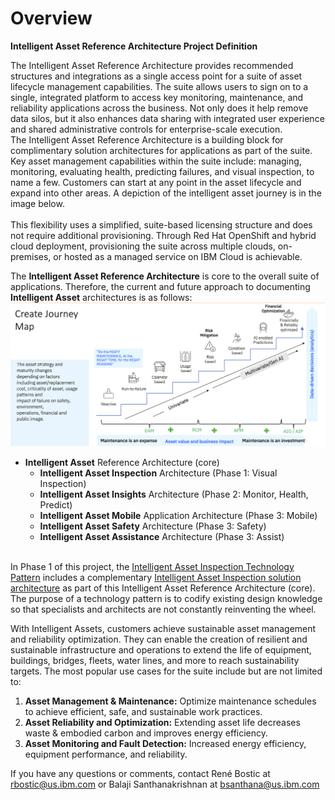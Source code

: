 

# Overview

<p><strong>Intelligent Asset Reference Architecture Project Definition</strong></p><p>The Intelligent Asset Reference Architecture provides recommended structures and integrations as a single access point for a suite of asset lifecycle management capabilities. The suite allows users to sign on to a single, integrated platform to access key monitoring, maintenance, and reliability applications across the business. Not only does it help remove data silos, but it also enhances data sharing with integrated user experience and shared administrative controls for enterprise-scale execution.<br>The Intelligent Asset Reference Architecture is a building block for complimentary solution architectures for applications as part of the suite. Key asset management capabilities within the suite include: managing, monitoring, evaluating health, predicting failures, and visual inspection, to name a few. Customers can start at any point in the asset lifecycle and expand into other areas. A depiction of the intelligent asset journey is in the image below.<br><br>This flexibility uses a simplified, suite-based licensing structure and does not require additional provisioning. Through Red Hat OpenShift and hybrid cloud deployment, provisioning the suite across multiple clouds, on-premises, or hosted as a managed service on IBM Cloud is achievable.</p><p>The <strong>Intelligent Asset Reference Architecture</strong> is core to the overall suite of applications. Therefore, the current and future approach to documenting <strong>Intelligent Asset</strong> architectures is as follows:<br><img src="../files/file_d4c62841eb6e5737.png" alt="766.1x390#imgId_4yTcSDYtW3Y" /></p><ul><li><strong>Intelligent Asset</strong> Reference Architecture (core)<ul><li><strong>Intelligent Asset Inspection</strong> Architecture (Phase 1: Visual Inspection)</li><li><strong>Intelligent Asset Insights</strong> Architecture (Phase 2: Monitor, Health, Predict)</li><li><strong>Intelligent Asset Mobile</strong> Application Architecture (Phase 3: Mobile)</li><li><strong>Intelligent Asset Safety</strong> Architecture (Phase 3: Safety)</li><li><strong>Intelligent Asset Assistance</strong> Architecture (Phase 3: Assist)<br>        <br></li></ul></li></ul><p>In Phase 1 of this project, the <a href="https://pages.github.ibm.com/skol/hypersonic-intelligent-asset-inspection/">Intelligent Asset Inspection Technology Pattern</a> includes a complementary <a href="https://pages.github.ibm.com/solution-architectures/intelligent-asset-inspection/">Intelligent Asset Inspection solution architecture</a> as part of this Intelligent Asset Reference Architecture (core). The purpose of a technology pattern is to codify existing design knowledge so that specialists and architects are not constantly reinventing the wheel.</p><p>With Intelligent Assets, customers achieve sustainable asset management and reliability optimization. They can enable the creation of resilient and sustainable infrastructure and operations to extend the life of equipment, buildings, bridges, fleets, water lines, and more to reach sustainability targets. The most popular use cases for the suite include but are not limited to:</p><ol><li><strong>Asset Management & Maintenance:</strong> Optimize maintenance schedules to achieve efficient, safe, and sustainable work practices.</li><li><strong>Asset Reliability and Optimization:</strong> Extending asset life decreases waste & embodied carbon and improves energy efficiency.</li><li><strong>Asset Monitoring and Fault Detection:</strong> Increased energy efficiency, equipment performance, and reliability.</li></ol><p>If you have any questions or comments, contact René Bostic at <a href="https://w3.ibm.com/#/people/543034897">rbostic@us.ibm.com</a> or Balaji Santhanakrishnan at <a href="https://bsanthana@us.ibm.com">bsanthana@us.ibm.com</a><br><br><br></p>
